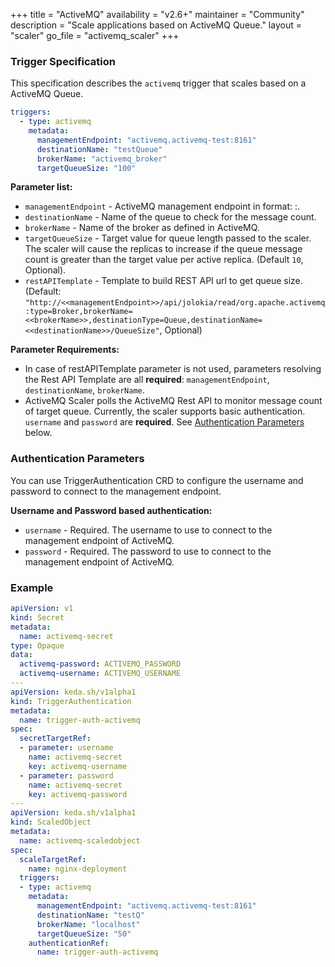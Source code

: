 +++
title = "ActiveMQ"
availability = "v2.6+"
maintainer = "Community"
description = "Scale applications based on ActiveMQ Queue."
layout = "scaler"
go_file = "activemq_scaler"
+++

### Trigger Specification

This specification describes the `activemq` trigger that scales based on a ActiveMQ Queue.

```yaml
triggers:
  - type: activemq
    metadata:
      managementEndpoint: "activemq.activemq-test:8161"
      destinationName: "testQueue"
      brokerName: "activemq_broker"
      targetQueueSize: "100"
```

**Parameter list:**

- `managementEndpoint` - ActiveMQ management endpoint in format: <hostname>:<port>.
- `destinationName` - Name of the queue to check for the message count.
- `brokerName` - Name of the broker as defined in ActiveMQ.
- `targetQueueSize` - Target value for queue length passed to the scaler. The scaler will cause the replicas to increase if the queue message count is greater than the target value per active replica. (Default `10`, Optional).
- `restAPITemplate` - Template to build REST API url to get queue size. (Default: `"http://<<managementEndpoint>>/api/jolokia/read/org.apache.activemq:type=Broker,brokerName=<<brokerName>>,destinationType=Queue,destinationName=<<destinationName>>/QueueSize"`, Optional) 

**Parameter Requirements:**

- In case of restAPITemplate parameter is not used, parameters resolving the Rest API Template are all **required**: `managementEndpoint`, `destinationName`, `brokerName`.
- ActiveMQ Scaler polls the ActiveMQ Rest API to monitor message count of target queue. Currently, the scaler supports basic authentication. `username` and `password` are **required**. See [Authentication Parameters](#authentication-parameters) below. 

### Authentication Parameters

You can use TriggerAuthentication CRD to configure the username and password to connect to the management endpoint.

**Username and Password based authentication:**

- `username` - Required. The username to use to connect to the management endpoint of ActiveMQ.
- `password` - Required. The password to use to connect to the management endpoint of ActiveMQ.

### Example

```yaml
apiVersion: v1
kind: Secret
metadata:
  name: activemq-secret
type: Opaque
data:
  activemq-password: ACTIVEMQ_PASSWORD
  activemq-username: ACTIVEMQ_USERNAME
---
apiVersion: keda.sh/v1alpha1
kind: TriggerAuthentication
metadata:
  name: trigger-auth-activemq
spec:
  secretTargetRef:
  - parameter: username
    name: activemq-secret
    key: activemq-username
  - parameter: password
    name: activemq-secret
    key: activemq-password
---
apiVersion: keda.sh/v1alpha1
kind: ScaledObject
metadata:
  name: activemq-scaledobject
spec:
  scaleTargetRef:
    name: nginx-deployment
  triggers:
  - type: activemq
    metadata:
      managementEndpoint: "activemq.activemq-test:8161"
      destinationName: "testQ"
      brokerName: "localhost"
      targetQueueSize: "50"
    authenticationRef:
      name: trigger-auth-activemq
```

